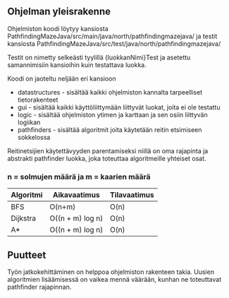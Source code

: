 ## Ohjelman yleisrakenne
Ohjelmiston koodi löytyy kansiosta PathfindingMazeJava/src/main/java/north/pathfindingmazejava/
ja testit kansiosta PathfindingMazeJava/src/test/java/north/pathfindingmazejava/

Testit on nimetty selkeästi tyylillä {luokkanNimi}Test ja asetettu samannimisiin kansioihin kuin testattava luokka.

Koodi on jaoteltu neljään eri kansioon
* datastructures - sisältää kaikki ohjelmiston kannalta tarpeelliset tietorakenteet
* gui - sisältää kaikki käyttöliittymään liittyvät luokat, joita ei ole testattu
* logic - sisältää ohjelmiston ytimen ja karttaan ja sen osiin liittyvän logiikan
* pathfinders - sisältää algoritmit joita käytetään reitin etsimiseen sokkelossa

Reitinetsijien käytettävyyden parentamiseksi niillä on oma rajapinta ja abstrakti pathfinder luokka, joka toteuttaa algoritmeille yhteiset osat.



### n = solmujen määrä ja m = kaarien määrä
Algoritmi | Aikavaatimus | Tilavaatimus
--------------- | ----- | ------
BFS | O(n+m) | O(n) |
Dijkstra | O((n + m) log n) | O(n)
A* | O((n + m) log n) | O(n)

## Puutteet
Työn jatkokehittäminen on helppoa ohjelmiston rakenteen takia. Uusien algoritmien lisäämisessä on vaikea mennä väärään, kunhan ne toteuttavat pathfinder rajapinnan.
